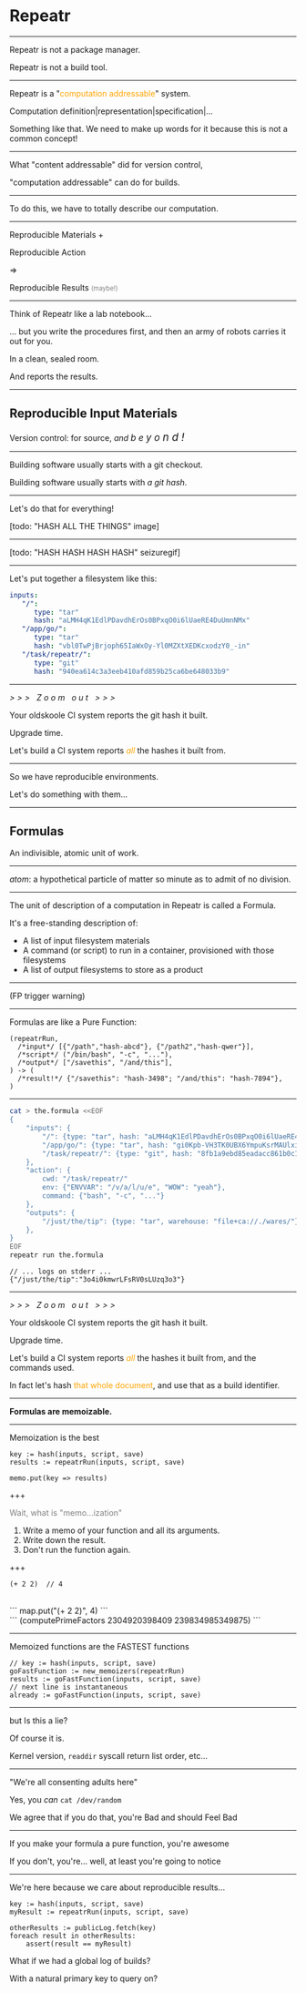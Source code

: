 Repeatr
=======

---

Repeatr is not a package manager.

Repeatr is not a build tool.

---

Repeatr is a "<span style="color:orange">computation addressable</span>" system.

Computation definition|representation|specification|...

Something like that.  We need to make up words for it because this is not a common concept!

---

What "content addressable" did for version control,

"computation addressable" can do for builds.

---

To do this, we have to totally describe our computation.

---

Reproducible Materials +

Reproducible Action

=>

Reproducible Results <span style="color:grey;font-size:80%">(maybe!)</span>

---

Think of Repeatr like a lab notebook...

... but you write the procedures first, and then
an army of robots carries it out for you.

In a clean, sealed room.

And reports the results.

---

## Reproducible Input Materials

Version control: for source, *and <span style="font-size:110%">b e <span style="font-size:110%">y o <span style="font-size:110%">n d !</span></span></span>*

---

Building software usually starts with a git checkout.

Building software usually starts with *a git hash*.

---

Let's do that for everything!

[todo: "HASH ALL THE THINGS" image]

---

[todo: "HASH HASH HASH HASH" seizuregif]

---

Let's put together a filesystem like this:

```yaml
inputs:
   "/":
      type: "tar"
      hash: "aLMH4qK1EdlPDavdhErOs0BPxqO0i6lUaeRE4DuUmnNMx"
   "/app/go/":
      type: "tar"
      hash: "vbl0TwPjBrjoph65IaWxOy-Yl0MZXtXEDKcxodzY0_-in"
   "/task/repeatr/":
      type: "git"
      hash: "940ea614c3a3eeb410afd859b25ca6be648033b9"
```

---

*> > > &nbsp; Z o o m &nbsp; o u t &nbsp; > > >*

Your oldskoole CI system reports the git hash it built.

Upgrade time.

Let's build a CI system reports <span style="color:orange">*all*</span> the hashes it built from.

---

So we have reproducible environments.

Let's do something with them...

---

## Formulas

An indivisible, atomic unit of work.

---

*atom*: a hypothetical particle of matter so minute as to admit of no division.

---

The unit of description of a computation in Repeatr is called a Formula.

It's a free-standing description of:

- A list of input filesystem materials
- A command (or script) to run in a container, provisioned with those filesystems
- A list of output filesystems to store as a product

---

(FP trigger warning)

---

Formulas are like a Pure Function:

```golang
(repeatrRun,
  /*input*/ [{"/path","hash-abcd"}, {"/path2","hash-qwer"}],
  /*script*/ ("/bin/bash", "-c", "..."),
  /*output*/ ["/savethis", "/and/this"],
) -> (
  /*result!*/ {"/savethis": "hash-3498"; "/and/this": "hash-7894"},
)
```

---

```bash
cat > the.formula <<EOF
{
    "inputs": {
        "/": {type: "tar", hash: "aLMH4qK1EdlPDavdhErOs0BPxqO0i6lUaeRE4DuUmnNMxhHtF56gkoeSulvwWNqT"},
        "/app/go/": {type: "tar", hash: "gi0Kpb-VH3TK0UBX6YmpuKsrMAUlxicPrY2YvXPo9sBQm_NsD_hKrn7pmc95zrmM"},
        "/task/repeatr/": {type: "git", hash: "8fb1a9ebd85eadacc861b0c149221af6808270d4"},
    },
    "action": {
        cwd: "/task/repeatr/"
        env: {"ENVVAR": "/v/a/l/u/e", "WOW": "yeah"},
        command: {"bash", "-c", "..."}
    },
    "outputs": {
        "/just/the/tip": {type: "tar", warehouse: "file+ca://./wares/"}
    },
}
EOF
repeatr run the.formula
```

```text
// ... logs on stderr ...
{"/just/the/tip":"3o4i0kmwrLFsRV0sLUzq3o3"}
```

---

*> > > &nbsp; Z o o m &nbsp; o u t &nbsp; > > >*

Your oldskoole CI system reports the git hash it built.

Upgrade time.

Let's build a CI system reports <span style="color:orange">*all*</span> the hashes it built from, and the commands used.

In fact let's hash <span style="color:orange">that whole document</span>, and use that as a build identifier.

---

**Formulas are memoizable.**

---

Memoization is the best

```
key := hash(inputs, script, save)
results := repeatrRun(inputs, script, save)

memo.put(key => results)
```

+++

<span style="color:grey">Wait, what is "memo...ization"</span>

1. Write a memo of your function and all its arguments.
2. Write down the result.
3. Don't run the function again.

+++

```
(+ 2 2)  // 4
```
<br>
```
map.put("(+ 2 2)", 4)
```
<br>
```
(computePrimeFactors 2304920398409 239834985349875)
```

---

Memoized functions are the FASTEST functions

```
// key := hash(inputs, script, save)
goFastFunction := new_memoizers(repeatrRun)
results := goFastFunction(inputs, script, save)
// next line is instantaneous
already := goFastFunction(inputs, script, save)
```

---

but Is this a lie?

Of course it is.

Kernel version, `readdir` syscall return list order, etc...

---

"We're all consenting adults here"

Yes, you *can* `cat /dev/random`

We agree that if you do that, you're Bad and should Feel Bad

<!-- Speaker Notes: talk about the network here!  That's as bad, or worse, that cat-random. -->
<!-- Potentially *both ways*.  You can put bananas into redis too... -->

---

If you make your formula a pure function, you're awesome

If you don't, you're... well, at least you're going to notice

---

We're here because we care about reproducible results...

```
key := hash(inputs, script, save)
myResult := repeatrRun(inputs, script, save)

otherResults := publicLog.fetch(key)
foreach result in otherResults:
	assert(result == myResult)
```

What if we had a global log of builds?

With a natural primary key to query on?
